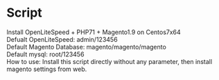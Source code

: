 # Script
Install OpenLiteSpeed + PHP71 + Magento1.9 on Centos7x64<br>
Defualt OpenLiteSpeed: admin/123456<br>
Default Magento Database: magento/magento/magento<br>
Default mysql: root/123456<br>
How to use:
Install this script directly without any parameter, then install magento settings from web.<br>
